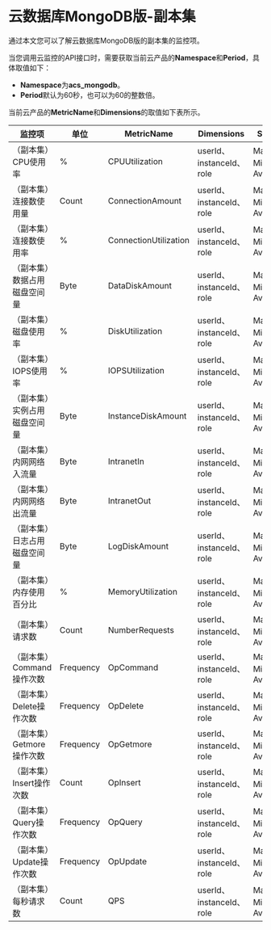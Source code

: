 # 云数据库MongoDB版-副本集

通过本文您可以了解云数据库MongoDB版的副本集的监控项。

当您调用云监控的API接口时，需要获取当前云产品的**Namespace**和**Period**，具体取值如下：

-   **Namespace**为**acs\_mongodb**。
-   **Period**默认为60秒，也可以为60的整数倍。

当前云产品的**MetricName**和**Dimensions**的取值如下表所示。

|监控项|单位|MetricName|Dimensions|Statistics|
|---|--|----------|----------|----------|
|（副本集）CPU使用率|%|CPUUtilization|userId、instanceId、role|Maximum、Minimum、Average|
|（副本集）连接数使用量|Count|ConnectionAmount|userId、instanceId、role|Maximum、Minimum、Average|
|（副本集）连接数使用率|%|ConnectionUtilization|userId、instanceId、role|Maximum、Minimum、Average|
|（副本集）数据占用磁盘空间量|Byte|DataDiskAmount|userId、instanceId、role|Maximum、Minimum、Average|
|（副本集）磁盘使用率|%|DiskUtilization|userId、instanceId、role|Maximum、Minimum、Average|
|（副本集）IOPS使用率|%|IOPSUtilization|userId、instanceId、role|Maximum、Minimum、Average|
|（副本集）实例占用磁盘空间量|Byte|InstanceDiskAmount|userId、instanceId、role|Maximum、Minimum、Average|
|（副本集）内网网络入流量|Byte|IntranetIn|userId、instanceId、role|Maximum、Minimum、Average|
|（副本集）内网网络出流量|Byte|IntranetOut|userId、instanceId、role|Maximum、Minimum、Average|
|（副本集）日志占用磁盘空间量|Byte|LogDiskAmount|userId、instanceId、role|Maximum、Minimum、Average|
|（副本集）内存使用百分比|%|MemoryUtilization|userId、instanceId、role|Maximum、Minimum、Average|
|（副本集）请求数|Count|NumberRequests|userId、instanceId、role|Maximum、Minimum、Average|
|（副本集）Command操作次数|Frequency|OpCommand|userId、instanceId、role|Maximum、Minimum、Average|
|（副本集）Delete操作次数|Frequency|OpDelete|userId、instanceId、role|Maximum、Minimum、Average|
|（副本集）Getmore操作次数|Frequency|OpGetmore|userId、instanceId、role|Maximum、Minimum、Average|
|（副本集）Insert操作次数|Count|OpInsert|userId、instanceId、role|Maximum、Minimum、Average|
|（副本集）Query操作次数|Frequency|OpQuery|userId、instanceId、role|Maximum、Minimum、Average|
|（副本集）Update操作次数|Frequency|OpUpdate|userId、instanceId、role|Maximum、Minimum、Average|
|（副本集）每秒请求数|Count|QPS|userId、instanceId、role|Maximum、Minimum、Average|

